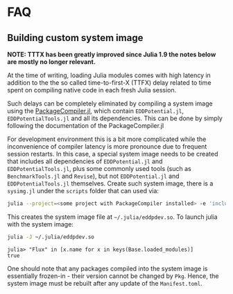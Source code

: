 # FAQ

## Building custom system image

**NOTE: TTTX has been greatly improved since Julia 1.9 the notes below are mostly no longer relevant.**


At the time of writing, loading Julia modules comes with high latency in addition to the the so called time-to-first-X (TTFX) delay related to time spent on compiling native code in each fresh Julia session.

Such delays can be completely eliminated by compiling a system image using the [PackageCompiler.jl](https://github.com/JuliaLang/PackageCompiler.jl), which contain `EDDPotential.jl`, `EDDPotentialTools.jl` and all its dependencies. 
This can be done by simply following the documentation of the PackageCompiler.jl 

For development environment this is a bit more complicated while the inconvenience of compiler latency is more pronounce due to frequent session restarts.
In this case, a special system image needs to be created that includes all dependencies of `EDDPotential.jl` and `EDDPotentialTools.jl`, plus some commonly used tools (such as `BenchmarkTools.jl` and `Revise`), but not `EDDPotential.jl` and `EDDPotentialTools.jl` themselves. 
Create such system image, there is a `sysimg.jl` under the `scripts` folder that can used via:

```bash
julia --project=<some project with PackageCompiler installed> -e 'include("sysimg.jl");build()' 
```

This creates the system image file at `~/.julia/eddpdev.so`.
To launch julia with the system image:

```bash
julia -J ~/.julia/eddpdev.so
```

```julia-repl
julia> "Flux" in [x.name for x in keys(Base.loaded_modules)]
true
```

One should note that any packages compiled into the system image is essentially frozen-in - their version cannot be changed by `Pkg`.
Hence, the system image must be rebuilt after any update of the `Manifest.toml`.